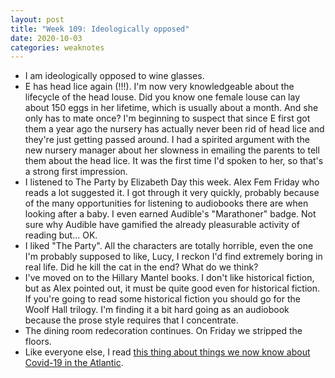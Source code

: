 ```yaml
---
layout: post
title: "Week 109: Ideologically opposed"
date: 2020-10-03
categories: weaknotes
---
```

* I am ideologically opposed to wine glasses.
* E has head lice again (!!!). I'm now very knowledgeable about the lifecycle of the head louse. Did you know one female louse can lay about 150 eggs in her lifetime, which is usually about a month. And she only has to mate once? I'm beginning to suspect that since E first got them a year ago the nursery has actually never been rid of head lice and they're just getting passed around. I had a spirited argument with the new nursery manager about her slowness in emailing the parents to tell them about the head lice. It was the first time I'd spoken to her, so that's a strong first impression.
* I listened to The Party by Elizabeth Day this week. Alex Fem Friday who reads a lot suggested it. I got through it very quickly, probably because of the many opportunities for listening to audiobooks there are when looking after a baby. I even earned Audible's "Marathoner" badge. Not sure why Audible have gamified the already pleasurable activity of reading but... OK.
* I liked "The Party". All the characters are totally horrible, even the one I'm probably supposed to like, Lucy, I reckon I'd find extremely boring in real life. Did he kill the cat in the end? What do we think?
* I've moved on to the Hillary Mantel books. I don't like historical fiction, but as Alex pointed out, it must be quite good even for historical fiction. If you're going to read some historical fiction you should go for the Woolf Hall trilogy. I'm finding it a bit hard going as an audiobook because the prose style requires that I concentrate.
* The dining room redecoration continues. On Friday we stripped the floors.
* Like everyone else, I read [this thing about things we now know about Covid-19 in the Atlantic](https://www.theatlantic.com/health/archive/2020/09/k-overlooked-variable-driving-pandemic/616548/).
